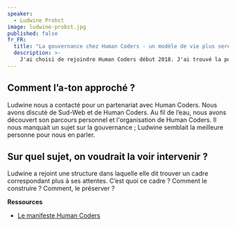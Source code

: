 ```yaml
---
speaker:
  - Ludwine Probst
image: ludwine-probst.jpg
published: false
fr_FR:
  title: "La gouvernance chez Human Coders - un modèle de vie plus serein ?"
  description: >-
    J'ai choisi de rejoindre Human Coders début 2018. J'ai trouvé la possibilité de trouver un équilibre personnel, comment ?
---
```


## Comment l’a-ton approché ?

Ludwine nous a contacté pour un partenariat avec Human Coders. Nous avons discuté de Sud-Web et de Human Coders. Au fil de l’eau, nous avons découvert son parcours personnel et l'organisation de Human Coders. Il nous manquait un sujet sur la gouvernance ; Ludwine semblait la meilleure personne pour nous en parler.

## Sur quel sujet, on voudrait la voir intervenir ?

Ludwine a rejoint une structure dans laquelle elle dit trouver un cadre correspondant plus à ses attentes. C’est quoi ce cadre ? Comment le construire ? Comment, le préserver ?

**Ressources**
  * [Le manifeste Human Coders](https://www.humancoders.com/pages/manifeste)
